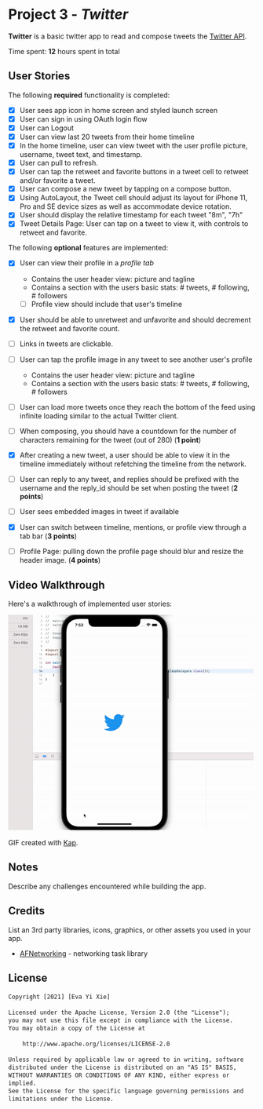 # Project 3 - *Twitter*

**Twitter** is a basic twitter app to read and compose tweets the [Twitter API](https://apps.twitter.com/).

Time spent: **12** hours spent in total

## User Stories

The following **required** functionality is completed:

- [x] User sees app icon in home screen and styled launch screen
- [x] User can sign in using OAuth login flow
- [x] User can Logout
- [x] User can view last 20 tweets from their home timeline
- [x] In the home timeline, user can view tweet with the user profile picture, username, tweet text, and timestamp.
- [x] User can pull to refresh.
- [x] User can tap the retweet and favorite buttons in a tweet cell to retweet and/or favorite a tweet.
- [x] User can compose a new tweet by tapping on a compose button.
- [x] Using AutoLayout, the Tweet cell should adjust its layout for iPhone 11, Pro and SE device sizes as well as accommodate device rotation.
- [x] User should display the relative timestamp for each tweet "8m", "7h"
- [x] Tweet Details Page: User can tap on a tweet to view it, with controls to retweet and favorite.

The following **optional** features are implemented:

- [x] User can view their profile in a *profile tab*
  - Contains the user header view: picture and tagline
  - Contains a section with the users basic stats: # tweets, # following, # followers
  - [ ] Profile view should include that user's timeline
- [x] User should be able to unretweet and unfavorite and should decrement the retweet and favorite count.
- [ ] Links in tweets are clickable.
- [ ] User can tap the profile image in any tweet to see another user's profile
  - Contains the user header view: picture and tagline
  - Contains a section with the users basic stats: # tweets, # following, # followers
- [ ] User can load more tweets once they reach the bottom of the feed using infinite loading similar to the actual Twitter client.
- [ ] When composing, you should have a countdown for the number of characters remaining for the tweet (out of 280) (**1 point**)
- [x] After creating a new tweet, a user should be able to view it in the timeline immediately without refetching the timeline from the network.
- [ ] User can reply to any tweet, and replies should be prefixed with the username and the reply_id should be set when posting the tweet (**2 points**)
- [ ] User sees embedded images in tweet if available
- [x] User can switch between timeline, mentions, or profile view through a tab bar (**3 points**)
- [ ] Profile Page: pulling down the profile page should blur and resize the header image. (**4 points**)



## Video Walkthrough

Here's a walkthrough of implemented user stories:

<img src='https://github.com/minzsiure/Twitter/blob/main/Kapture%202021-07-01%20at%2019.54.57.gif?raw=true' title='Video Walkthrough' width='500' alt='Video Walkthrough' />

GIF created with [Kap](https://getkap.co/).

## Notes

Describe any challenges encountered while building the app.

## Credits

List an 3rd party libraries, icons, graphics, or other assets you used in your app.

- [AFNetworking](https://github.com/AFNetworking/AFNetworking) - networking task library

## License

    Copyright [2021] [Eva Yi Xie]

    Licensed under the Apache License, Version 2.0 (the "License");
    you may not use this file except in compliance with the License.
    You may obtain a copy of the License at

        http://www.apache.org/licenses/LICENSE-2.0

    Unless required by applicable law or agreed to in writing, software
    distributed under the License is distributed on an "AS IS" BASIS,
    WITHOUT WARRANTIES OR CONDITIONS OF ANY KIND, either express or implied.
    See the License for the specific language governing permissions and
    limitations under the License.
